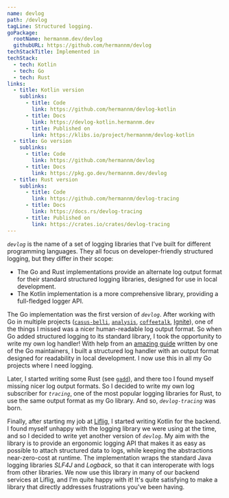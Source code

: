 ```yaml
---
name: devlog
path: /devlog
tagLine: Structured logging.
goPackage:
  rootName: hermannm.dev/devlog
  githubURL: https://github.com/hermannm/devlog
techStackTitle: Implemented in
techStack:
  - tech: Kotlin
  - tech: Go
  - tech: Rust
links:
  - title: Kotlin version
    sublinks:
      - title: Code
        link: https://github.com/hermannm/devlog-kotlin
      - title: Docs
        link: https://devlog-kotlin.hermannm.dev
      - title: Published on
        link: https://klibs.io/project/hermannm/devlog-kotlin
  - title: Go version
    sublinks:
      - title: Code
        link: https://github.com/hermannm/devlog
      - title: Docs
        link: https://pkg.go.dev/hermannm.dev/devlog
  - title: Rust version
    sublinks:
      - title: Code
        link: https://github.com/hermannm/devlog-tracing
      - title: Docs
        link: https://docs.rs/devlog-tracing
      - title: Published on
        link: https://crates.io/crates/devlog-tracing
---
```


_`devlog`_ is the name of a set of logging libraries that I've built for different programming
languages. They all focus on developer-friendly structured logging, but they differ in their scope:

- The Go and Rust implementations provide an alternate log output format for their standard
  structured logging libraries, designed for use in local development.
- The Kotlin implementation is a more comprehensive library, providing a full-fledged logger API.

The Go implementation was the first version of _`devlog`_. After working with Go in multiple
projects ([`casus-belli`](/casus-belli), [`analysis`](/analysis), [`coffeetalk`](/coffeetalk),
[Ignite](/ignite)), one of the things I missed was a nicer human-readable log output format. So when
Go added structured logging to its standard library, I took the opportunity to write my own log
handler! With help from an
[amazing guide](https://github.com/golang/example/blob/1d6d2400d4027025cb8edc86a139c9c581d672f7/slog-handler-guide/README.md)
written by one of the Go maintainers, I built a structured log handler with an output format
designed for readability in local development. I now use this in all my Go projects where I need
logging.

Later, I started writing some Rust (see [`gadd`](/gadd)), and there too I found myself missing nicer
log output formats. So I decided to write my own log subscriber for _`tracing`_, one of the most
popular logging libraries for Rust, to use the same output format as my Go library. And so,
_`devlog-tracing`_ was born.

Finally, after starting my job at [Liflig](/liflig), I started writing Kotlin for the backend. I
found myself unhappy with the logging library we were using at the time, and so I decided to write
yet another version of _`devlog`_. My aim with the library is to provide an ergonomic logging API
that makes it as easy as possible to attach structured data to logs, while keeping the abstractions
near-zero-cost at runtime. The implementation wraps the standard Java logging libraries _SLF4J_ and
_Logback_, so that it can interoperate with logs from other libraries. We now use this library in
many of our backend services at Liflig, and I'm quite happy with it! It's quite satisfying to make a
library that directly addresses frustrations you've been having.
